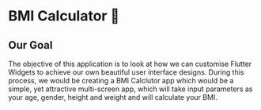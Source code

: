 # BMI Calculator 💪

## Our Goal

The objective of this application is to look at how we can customise Flutter Widgets to achieve our own beautiful user interface designs. During this process, we would be creating a BMI Calclutor app which would be a simple, yet attractive multi-screen app, which will take input parameters as your age, gender, height and weight and will calculate your BMI. 

